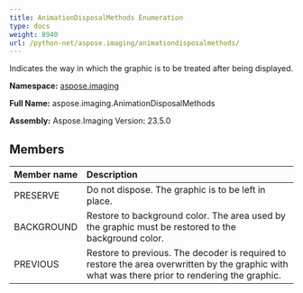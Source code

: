 ```yaml
---
title: AnimationDisposalMethods Enumeration
type: docs
weight: 8940
url: /python-net/aspose.imaging/animationdisposalmethods/
---
```


Indicates the way in which the graphic is to be treated after being displayed.

**Namespace:** [aspose.imaging](/imaging/python-net/aspose.imaging/)

**Full Name:** aspose.imaging.AnimationDisposalMethods

**Assembly:**  Aspose.Imaging Version: 23.5.0

## **Members**
|**Member name**|**Description**|
| :- | :- |
|PRESERVE|Do not dispose. The graphic is to be left in place.|
|BACKGROUND|Restore to background color. The area used by the graphic must be restored to the background color.|
|PREVIOUS|Restore to previous. The decoder is required to restore the area overwritten by the graphic with what was there prior to rendering the graphic.|
